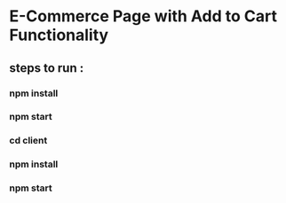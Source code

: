 # E-Commerce Page with Add to Cart Functionality 

## steps to run :

### npm install
### npm start

### cd client
### npm install
### npm start
